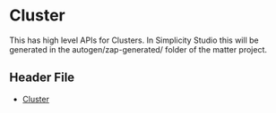 # Cluster

This has high level APIs for Clusters. In Simplicity Studio this will be generated in the autogen/zap-generated/ folder of the matter project.

## Header File

- [Cluster](https://github.com/project-chip/connectedhomeip/tree/master/zzz_generated/app-common/app-common/zap-generated/ids/Clusters.h)